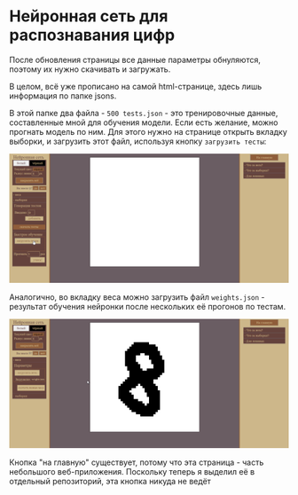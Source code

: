 # Нейронная сеть для распознавания цифр
После обновления страницы все данные параметры обнуляются, поэтому их нужно скачивать и загружать. 

В целом, всё уже прописано на самой html-странице, здесь лишь информация по папке jsons. 

В этой папке два файла - `500 tests.json` - это тренировочные данные, составленные мной для обучения модели. Если есть желание, можно прогнать модель по ним. Для этого нужно на странице открыть вкладку выборки, и загрузить этот файл, используя кнопку `загрузить тесты`: 

![1.png](./readme/1.png)

Аналогично, во вкладку веса можно загрузить файл `weights.json` - результат обучения нейронки после нескольких её прогонов по тестам. 

![2.png](./readme/2.png)

Кнопка "на главную" существует, потому что эта страница - часть небольшого веб-приложения. Поскольку теперь я выделил её в отдельный репозиторий, эта кнопка никуда не ведёт